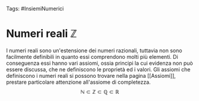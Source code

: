 Tags: #InsiemiNumerici 
# Numeri reali $\mathbb{Z}$
I numeri reali sono un'estensione dei numeri razionali, tuttavia non sono facilmente definibili in quanto essi comprendono molti più elementi. Di conseguenza essi hanno vari assiomi, ossia principi la cui evidenza non può essere discussa, che ne definiscono le proprietà ed i valori. Gli assiomi che definiscono i numeri reali si possono trovare nella pagina [[Assiomi]], prestare particolare attenzione all'assiome di completezza.
$$\mathbb{N} \subset \mathbb{Z} \subset \mathbb{Q} \subset \mathbb{R}$$